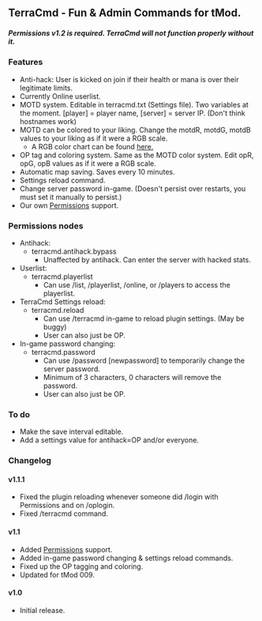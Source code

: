 ## TerraCmd - Fun & Admin Commands for tMod.

##### Permissions v1.2 is required. TerraCmd will not function properly without it.

### Features

- Anti-hack: User is kicked on join if their health or mana is over their legitimate limits.
- Currently Online userlist.
- MOTD system. Editable in terracmd.txt (Settings file). Two variables at the moment. [player] = player name, [server] = server IP. (Don't think hostnames work)
- MOTD can be colored to your liking. Change the motdR, motdG, motdB values to your liking as if it were a RGB scale.
	- A RGB color chart can be found [here.](http://www.web-source.net/216_color_chart.htm)
- OP tag and coloring system. Same as the MOTD color system. Edit opR, opG, opB values as if it were a RGB scale.
- Automatic map saving. Saves every 10 minutes.
- Settings reload command.
- Change server password in-game. (Doesn't persist over restarts, you must set it manually to persist.)
- Our own [Permissions](http://github.com/PwnCraft/Permissions) support.

### Permissions nodes

- Antihack:
	- terracmd.antihack.bypass
		- Unaffected by antihack. Can enter the server with hacked stats.
- Userlist:
	- terracmd.playerlist
		- Can use /list, /playerlist, /online, or /players to access the playerlist.
- TerraCmd Settings reload:
	- terracmd.reload
		- Can use /terracmd in-game to reload plugin settings. (May be buggy)
		- User can also just be OP.
- In-game password changing:
	- terracmd.password
		- Can use /password [newpassword] to temporarily change the server password.
		- Minimum of 3 characters, 0 characters will remove the password.
		- User can also just be OP.

### To do

- Make the save interval editable.
- Add a settings value for antihack=OP and/or everyone.

### Changelog

#### v1.1.1

- Fixed the plugin reloading whenever someone did /login with Permissions and on /oplogin.
- Fixed /terracmd command.

#### v1.1

- Added [Permissions](http://github.com/PwnCraft/Permissions) support.
- Added in-game password changing & settings reload commands.
- Fixed up the OP tagging and coloring.
- Updated for tMod 009.

#### v1.0

- Initial release.